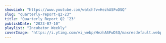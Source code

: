 ```yaml
---
showLink: "https://www.youtube.com/watch?v=HezhASFwDSQ"
slug: "quarterly-report-q2-23"
title: "Quarterly Report Q2 ‘23"
publishDate: "2023-07-10"
playlist: "Incubator Weekly"
coverImage: "https://i.ytimg.com/vi_webp/HezhASFwDSQ/maxresdefault.webp"
---
```

